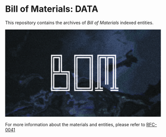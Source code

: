 # Bill of Materials: DATA

This repository contains the archives of _Bill of Materials_ indexed entities.

![bill of materials](/bom.png)

For more information about the materials and entities, please refer
to [RFC-0041](https://github.com/bill-of-materials/data/blob/main/RFC/RFC-0041.entities/RFC-0041.md)
